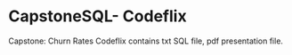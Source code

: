 # CapstoneSQL- Codeflix
Capstone: Churn Rates Codeflix
contains txt SQL file, pdf presentation file.
